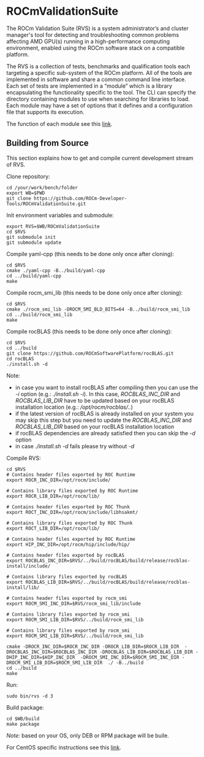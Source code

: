 # ROCmValidationSuite
The ROCm Validation Suite (RVS) is a system administrator’s and cluster manager's tool for detecting and troubleshooting common problems affecting AMD GPU(s) running in a high-performance computing environment, enabled using the ROCm software stack on a compatible platform.

The RVS is a collection of tests, benchmarks and qualification tools each targeting a specific sub-system of the ROCm platform. All of the tools are implemented in software and share a common command line interface. Each set of tests are implemented in a “module” which is a library encapsulating the functionality specific to the tool. The CLI can specify the directory containing modules to use when searching for libraries to load. Each module may have a set of options that it defines and a configuration file that supports its execution.

The function of each module see this [link](./FEATURES.md).

## Building from Source
This section explains how to get and compile current development stream of RVS.

Clone repository:

    cd /your/work/bench/folder
    export WB=$PWD
    git clone https://github.com/ROCm-Developer-Tools/ROCmValidationSuite.git
    
Init environment variables and submodule:

    export RVS=$WB/ROCmValidationSuite
    cd $RVS
    git submodule init
    git submodule update
    
Compile yaml-cpp (this needs to be done only once after cloning):

    cd $RVS
    cmake ./yaml-cpp -B../build/yaml-cpp
    cd ../build/yaml-cpp
    make

Compile rocm_smi_lib (this needs to be done only once after cloning):

    cd $RVS
    cmake ./rocm_smi_lib -DROCM_SMI_BLD_BITS=64 -B../build/rocm_smi_lib
    cd ../build/rocm_smi_lib
    make

Compile rocBLAS (this needs to be done only once after cloning):

    cd $RVS
    cd ../build
    git clone https://github.com/ROCmSoftwarePlatform/rocBLAS.git
    cd rocBLAS
    ./install.sh -d

Note:
- in case you want to install rocBLAS after compiling then you can use the _-i_ option (e.g.: _./install.sh -i_). In this case, _ROCBLAS_INC_DIR_ and _ROCBLAS_LIB_DIR_ have to be updated based on your rocBLAS installation location (e.g.: _/opt/rocm/rocblas/.._)
- if the latest version of rocBLAS is already installed on your system you may skip this step but you need to update the _ROCBLAS_INC_DIR_ and _ROCBLAS_LIB_DIR_ based on your rocBLAS installation location
- if rocBLAS dependencies are already satisfied then you can skip the _-d_ option
- in case _./install.sh -d_ fails please try without _-d_

Compile RVS:

    cd $RVS
    # Contains header files exported by ROC Runtime
    export ROCR_INC_DIR=/opt/rocm/include/

    # Contains library files exported by ROC Runtime
    export ROCR_LIB_DIR=/opt/rocm/lib/

    # Contains header files exported by ROC Thunk
    export ROCT_INC_DIR=/opt/rocm/include/libhsakmt/

    # Contains library files exported by ROC Thunk
    export ROCT_LIB_DIR=/opt/rocm/lib/
    
    # Contains header files exported by ROC Runtime
    export HIP_INC_DIR=/opt/rocm/hip/include/hip/
    
    # Contains header files exported by rocBLAS
    export ROCBLAS_INC_DIR=$RVS/../build/rocBLAS/build/release/rocblas-install/include/
    
    # Contains library files exported by rocBLAS
    export ROCBLAS_LIB_DIR=$RVS/../build/rocBLAS/build/release/rocblas-install/lib/
    
    # Contains header files exported by rocm_smi
    export ROCM_SMI_INC_DIR=$RVS/rocm_smi_lib/include

    # Contains library files exported by rocm_smi
    export ROCM_SMI_LIB_DIR=$RVS/../build/rocm_smi_lib    

    # Contains library files exported by rocm_smi
    export ROCM_SMI_LIB_DIR=$RVS/../build/rocm_smi_lib

    cmake -DROCR_INC_DIR=$ROCR_INC_DIR -DROCR_LIB_DIR=$ROCR_LIB_DIR  -DROCBLAS_INC_DIR=$ROCBLAS_INC_DIR -DROCBLAS_LIB_DIR=$ROCBLAS_LIB_DIR -DHIP_INC_DIR=$HIP_INC_DIR  -DROCM_SMI_INC_DIR=$ROCM_SMI_INC_DIR -DROCM_SMI_LIB_DIR=$ROCM_SMI_LIB_DIR  ./ -B../build    
    cd ../build
    make

Run:

    sudo bin/rvs -d 3

Build package:

    cd $WB/build
    make package

_Note:_ based on your OS, only DEB or RPM package will be buile.

For CentOS specific instructions see this [link](./CentOS.md).

